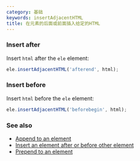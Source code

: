 ```yaml
---
category: 基础
keywords: insertAdjacentHTML
title: 在元素的后面或前面插入给定的HTML
---
```


### Insert after

Insert `html` after the `ele` element:

```js
ele.insertAdjacentHTML('afterend', html);
```

### Insert before

Insert `html` before the `ele` element:

```js
ele.insertAdjacentHTML('beforebegin', html);
```

### See also

-   [Append to an element](/append-to-an-element)
-   [Insert an element after or before other element](/insert-an-element-after-or-before-other-element)
-   [Prepend to an element](/prepend-to-an-element)
